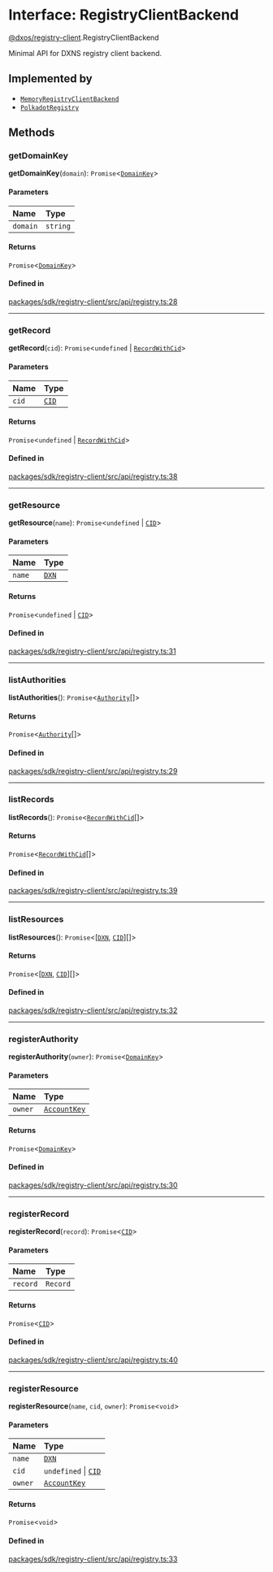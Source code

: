 # Interface: RegistryClientBackend

[@dxos/registry-client](../modules/dxos_registry_client.md).RegistryClientBackend

Minimal API for DXNS registry client backend.

## Implemented by

- [`MemoryRegistryClientBackend`](../classes/dxos_registry_client.MemoryRegistryClientBackend.md)
- [`PolkadotRegistry`](../classes/dxos_registry_client.PolkadotRegistry.md)

## Methods

### getDomainKey

**getDomainKey**(`domain`): `Promise`<[`DomainKey`](../classes/dxos_registry_client.DomainKey.md)\>

#### Parameters

| Name | Type |
| :------ | :------ |
| `domain` | `string` |

#### Returns

`Promise`<[`DomainKey`](../classes/dxos_registry_client.DomainKey.md)\>

#### Defined in

[packages/sdk/registry-client/src/api/registry.ts:28](https://github.com/dxos/dxos/blob/db8188dae/packages/sdk/registry-client/src/api/registry.ts#L28)

___

### getRecord

**getRecord**(`cid`): `Promise`<`undefined` \| [`RecordWithCid`](../types/dxos_registry_client.RecordWithCid.md)\>

#### Parameters

| Name | Type |
| :------ | :------ |
| `cid` | [`CID`](../classes/dxos_registry_client.CID.md) |

#### Returns

`Promise`<`undefined` \| [`RecordWithCid`](../types/dxos_registry_client.RecordWithCid.md)\>

#### Defined in

[packages/sdk/registry-client/src/api/registry.ts:38](https://github.com/dxos/dxos/blob/db8188dae/packages/sdk/registry-client/src/api/registry.ts#L38)

___

### getResource

**getResource**(`name`): `Promise`<`undefined` \| [`CID`](../classes/dxos_registry_client.CID.md)\>

#### Parameters

| Name | Type |
| :------ | :------ |
| `name` | [`DXN`](../classes/dxos_registry_client.DXN.md) |

#### Returns

`Promise`<`undefined` \| [`CID`](../classes/dxos_registry_client.CID.md)\>

#### Defined in

[packages/sdk/registry-client/src/api/registry.ts:31](https://github.com/dxos/dxos/blob/db8188dae/packages/sdk/registry-client/src/api/registry.ts#L31)

___

### listAuthorities

**listAuthorities**(): `Promise`<[`Authority`](../types/dxos_registry_client.Authority.md)[]\>

#### Returns

`Promise`<[`Authority`](../types/dxos_registry_client.Authority.md)[]\>

#### Defined in

[packages/sdk/registry-client/src/api/registry.ts:29](https://github.com/dxos/dxos/blob/db8188dae/packages/sdk/registry-client/src/api/registry.ts#L29)

___

### listRecords

**listRecords**(): `Promise`<[`RecordWithCid`](../types/dxos_registry_client.RecordWithCid.md)[]\>

#### Returns

`Promise`<[`RecordWithCid`](../types/dxos_registry_client.RecordWithCid.md)[]\>

#### Defined in

[packages/sdk/registry-client/src/api/registry.ts:39](https://github.com/dxos/dxos/blob/db8188dae/packages/sdk/registry-client/src/api/registry.ts#L39)

___

### listResources

**listResources**(): `Promise`<[[`DXN`](../classes/dxos_registry_client.DXN.md), [`CID`](../classes/dxos_registry_client.CID.md)][]\>

#### Returns

`Promise`<[[`DXN`](../classes/dxos_registry_client.DXN.md), [`CID`](../classes/dxos_registry_client.CID.md)][]\>

#### Defined in

[packages/sdk/registry-client/src/api/registry.ts:32](https://github.com/dxos/dxos/blob/db8188dae/packages/sdk/registry-client/src/api/registry.ts#L32)

___

### registerAuthority

**registerAuthority**(`owner`): `Promise`<[`DomainKey`](../classes/dxos_registry_client.DomainKey.md)\>

#### Parameters

| Name | Type |
| :------ | :------ |
| `owner` | [`AccountKey`](../classes/dxos_registry_client.AccountKey.md) |

#### Returns

`Promise`<[`DomainKey`](../classes/dxos_registry_client.DomainKey.md)\>

#### Defined in

[packages/sdk/registry-client/src/api/registry.ts:30](https://github.com/dxos/dxos/blob/db8188dae/packages/sdk/registry-client/src/api/registry.ts#L30)

___

### registerRecord

**registerRecord**(`record`): `Promise`<[`CID`](../classes/dxos_registry_client.CID.md)\>

#### Parameters

| Name | Type |
| :------ | :------ |
| `record` | `Record` |

#### Returns

`Promise`<[`CID`](../classes/dxos_registry_client.CID.md)\>

#### Defined in

[packages/sdk/registry-client/src/api/registry.ts:40](https://github.com/dxos/dxos/blob/db8188dae/packages/sdk/registry-client/src/api/registry.ts#L40)

___

### registerResource

**registerResource**(`name`, `cid`, `owner`): `Promise`<`void`\>

#### Parameters

| Name | Type |
| :------ | :------ |
| `name` | [`DXN`](../classes/dxos_registry_client.DXN.md) |
| `cid` | `undefined` \| [`CID`](../classes/dxos_registry_client.CID.md) |
| `owner` | [`AccountKey`](../classes/dxos_registry_client.AccountKey.md) |

#### Returns

`Promise`<`void`\>

#### Defined in

[packages/sdk/registry-client/src/api/registry.ts:33](https://github.com/dxos/dxos/blob/db8188dae/packages/sdk/registry-client/src/api/registry.ts#L33)
